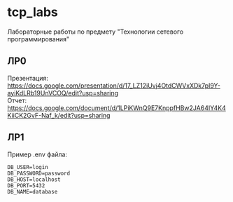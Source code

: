 # tcp_labs
Лабораторные работы по предмету "Технологии сетевого программирования"
## ЛР0
Презентация: https://docs.google.com/presentation/d/17_LZ12iUvj4OtdCWVxXDk7pI9Y-ayiKdLRb19UnVCOQ/edit?usp=sharing  
Отчет: https://docs.google.com/document/d/1LPiKWnQ9E7KnppfHBw2JA64IY4K4KiiCK2GvF-Naf_k/edit?usp=sharing

## ЛР1
Пример .env файла:

```
DB_USER=login
DB_PASSWORD=password
DB_HOST=localhost
DB_PORT=5432
DB_NAME=database
```